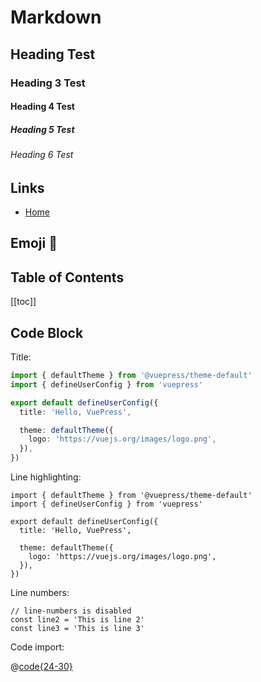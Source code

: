 # Markdown

## Heading Test

### Heading 3 Test

#### Heading 4 Test

##### Heading 5 Test

###### Heading 6 Test

## Links

- [Home](./README.md)

## Emoji :tada:

## Table of Contents

[[toc]]

## Code Block

Title:

```ts title=".vuepress/config.ts"
import { defaultTheme } from '@vuepress/theme-default'
import { defineUserConfig } from 'vuepress'

export default defineUserConfig({
  title: 'Hello, VuePress',

  theme: defaultTheme({
    logo: 'https://vuejs.org/images/logo.png',
  }),
})
```

Line highlighting:

```ts{1,7-9}
import { defaultTheme } from '@vuepress/theme-default'
import { defineUserConfig } from 'vuepress'

export default defineUserConfig({
  title: 'Hello, VuePress',

  theme: defaultTheme({
    logo: 'https://vuejs.org/images/logo.png',
  }),
})
```

Line numbers:

```ts:no-line-numbers
// line-numbers is disabled
const line2 = 'This is line 2'
const line3 = 'This is line 3'
```

Code import:

@[code{24-30}](./.vuepress/config.ts)
